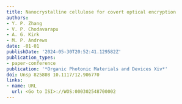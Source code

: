 ```yaml
---
title: Nanocrystalline cellulose for covert optical encryption
authors:
- Y. P. Zhang
- V. P. Chodavarapu
- A. G. Kirk
- M. P. Andrews
date: -01-01
publishDate: '2024-05-30T20:52:41.129582Z'
publication_types:
- paper-conference
publication: '*Organic Photonic Materials and Devices Xiv*'
doi: Unsp 825808 10.1117/12.906770
links:
- name: URL
  url: <Go to ISI>://WOS:000302548700002
---
```

